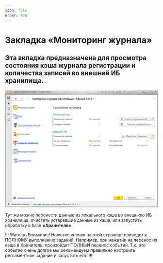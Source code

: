 ```yaml
---
icon: file 
order: 400
---
```


# Закладка «Мониторинг журнала»
## Эта вкладка предназначена для просмотра состояния кэша журнала регистрации и количества записей во внешней ИБ хранилища.

![Представление журнала регистраций](static/01_МониторингЖурнала.png)

Тут же можно перенести данные из локального кэша во внешнюю ИБ хранилища, очистить устаревшие данные из кэша, или запустить обработку в базе **«Хранителя»**.

!!! Warning Внимание! 
Нажатие кнопок на этой странице приведет к ПОЛНОМУ выполнению заданий. Например, при нажатии на перенос из кэша в Хранитель, произойдет ПОЛНЫЙ перенос событий. Т.к. это событие очень долгое мы рекомендуем правильно настроить регламентное задание и запустить его.
!!!